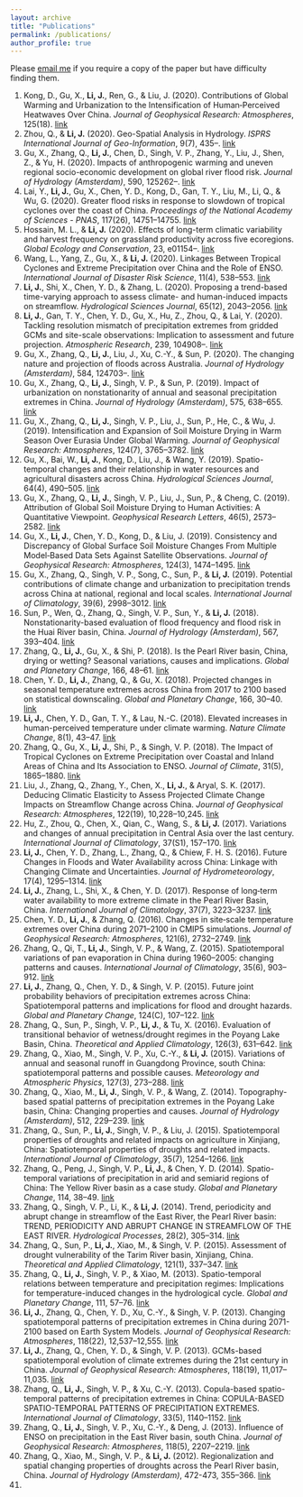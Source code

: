 ```yaml
---
layout: archive
title: "Publications"
permalink: /publications/
author_profile: true
---
```


Please [email me](mailto:jianfengli@hkbu.edu.hk) if you require a copy of the paper but have difficulty finding them. 

1. Kong, D., Gu, X., **Li, J.**, Ren, G., & Liu, J. (2020). Contributions of Global Warming and Urbanization to the Intensification of Human‐Perceived Heatwaves Over China. *Journal of Geophysical Research: Atmospheres*, 125(18). [link](https://doi.org/10.1029/2019JD032175)
2. Zhou, Q., & **Li, J.** (2020). Geo-Spatial Analysis in Hydrology. *ISPRS International Journal of Geo-Information*, 9(7), 435–. [link](https://doi.org/10.3390/ijgi9070435)
3. Gu, X., Zhang, Q., **Li, J.**, Chen, D., Singh, V. P., Zhang, Y., Liu, J., Shen, Z., & Yu, H. (2020). Impacts of anthropogenic warming and uneven regional socio-economic development on global river flood risk. *Journal of Hydrology (Amsterdam)*, 590, 125262–. [link](https://doi.org/10.1016/j.jhydrol.2020.125262)
4. Lai, Y., **Li, J.**, Gu, X., Chen, Y. D., Kong, D., Gan, T. Y., Liu, M., Li, Q., & Wu, G. (2020). Greater flood risks in response to slowdown of tropical cyclones over the coast of China. *Proceedings of the National Academy of Sciences - PNAS*, 117(26), 14751–14755. [link](https://doi.org/10.1073/pnas.1918987117)
5. Hossain, M. L., & **Li, J.** (2020). Effects of long-term climatic variability and harvest frequency on grassland productivity across five ecoregions. *Global Ecology and Conservation*, 23, e01154–. [link](https://doi.org/10.1016/j.gecco.2020.e01154)
6. Wang, L., Yang, Z., Gu, X., & **Li, J.** (2020). Linkages Between Tropical Cyclones and Extreme Precipitation over China and the Role of ENSO. *International Journal of Disaster Risk Science*, 11(4), 538–553. [link](https://doi.org/10.1007/s13753-020-00285-8)
7. **Li, J.**, Shi, X., Chen, Y. D., & Zhang, L. (2020). Proposing a trend-based time-varying approach to assess climate- and human-induced impacts on streamflow. *Hydrological Sciences Journal*, 65(12), 2043–2056. [link](https://doi.org/10.1080/02626667.2020.1785625)
8. **Li, J.**, Gan, T. Y., Chen, Y. D., Gu, X., Hu, Z., Zhou, Q., & Lai, Y. (2020). Tackling resolution mismatch of precipitation extremes from gridded GCMs and site-scale observations: Implication to assessment and future projection. *Atmospheric Research*, 239, 104908–. [link](https://doi.org/10.1016/j.atmosres.2020.104908)
9. Gu, X., Zhang, Q., **Li, J.**, Liu, J., Xu, C.-Y., & Sun, P. (2020). The changing nature and projection of floods across Australia. *Journal of Hydrology (Amsterdam)*, 584, 124703–. [link](https://doi.org/10.1016/j.jhydrol.2020.124703)
10. Gu, X., Zhang, Q., **Li, J.**, Singh, V. P., & Sun, P. (2019). Impact of urbanization on nonstationarity of annual and seasonal precipitation extremes in China. *Journal of Hydrology (Amsterdam)*, 575, 638–655. [link](https://doi.org/10.1016/j.jhydrol.2019.05.070)
11. Gu, X., Zhang, Q., **Li, J.**, Singh, V. P., Liu, J., Sun, P., He, C., & Wu, J. (2019). Intensification and Expansion of Soil Moisture Drying in Warm Season Over Eurasia Under Global Warming. *Journal of Geophysical Research: Atmospheres*, 124(7), 3765–3782. [link](https://doi.org/10.1029/2018JD029776)
12. Gu, X., Bai, W., **Li, J.**, Kong, D., Liu, J., & Wang, Y. (2019). Spatio-temporal changes and their relationship in water resources and agricultural disasters across China. *Hydrological Sciences Journal*, 64(4), 490–505. [link](https://doi.org/10.1080/02626667.2019.1587170)
13. Gu, X., Zhang, Q., **Li, J.**, Singh, V. P., Liu, J., Sun, P., & Cheng, C. (2019). Attribution of Global Soil Moisture Drying to Human Activities: A Quantitative Viewpoint. *Geophysical Research Letters*, 46(5), 2573–2582. [link](https://doi.org/10.1029/2018GL080768)
14. Gu, X., **Li, J.**, Chen, Y. D., Kong, D., & Liu, J. (2019). Consistency and Discrepancy of Global Surface Soil Moisture Changes From Multiple Model‐Based Data Sets Against Satellite Observations. *Journal of Geophysical Research: Atmospheres*, 124(3), 1474–1495. [link](https://doi.org/10.1029/2018JD029304)
15. Gu, X., Zhang, Q., Singh, V. P., Song, C., Sun, P., & **Li, J.** (2019). Potential contributions of climate change and urbanization to precipitation trends across China at national, regional and local scales. *International Journal of Climatology*, 39(6), 2998–3012. [link](https://doi.org/10.1002/joc.5997)
16. Sun, P., Wen, Q., Zhang, Q., Singh, V. P., Sun, Y., & **Li, J.** (2018). Nonstationarity-based evaluation of flood frequency and flood risk in the Huai River basin, China. *Journal of Hydrology (Amsterdam)*, 567, 393–404. [link](https://doi.org/10.1016/j.jhydrol.2018.10.031)
17. Zhang, Q., **Li, J.**, Gu, X., & Shi, P. (2018). Is the Pearl River basin, China, drying or wetting? Seasonal variations, causes and implications. *Global and Planetary Change*, 166, 48–61. [link](https://doi.org/10.1016/j.gloplacha.2018.04.005)
18. Chen, Y. D., **Li, J.**, Zhang, Q., & Gu, X. (2018). Projected changes in seasonal temperature extremes across China from 2017 to 2100 based on statistical downscaling. *Global and Planetary Change*, 166, 30–40. [link](https://doi.org/10.1016/j.gloplacha.2018.04.002)
19. **Li, J.**, Chen, Y. D., Gan, T. Y., & Lau, N.-C. (2018). Elevated increases in human-perceived temperature under climate warming. *Nature Climate Change*, 8(1), 43–47. [link](https://doi.org/10.1038/s41558-017-0036-2)
20. Zhang, Q., Gu, X., **Li, J.**, Shi, P., & Singh, V. P. (2018). The Impact of Tropical Cyclones on Extreme Precipitation over Coastal and Inland Areas of China and Its Association to ENSO. *Journal of Climate*, 31(5), 1865–1880. [link](https://doi.org/10.1175/JCLI-D-17-0474.1)
21. Liu, J., Zhang, Q., Zhang, Y., Chen, X., **Li, J.**, & Aryal, S. K. (2017). Deducing Climatic Elasticity to Assess Projected Climate Change Impacts on Streamflow Change across China. *Journal of Geophysical Research: Atmospheres*, 122(19), 10,228–10,245. [link](https://doi.org/10.1002/2017JD026701)
22. Hu, Z., Zhou, Q., Chen, X., Qian, C., Wang, S., & **Li, J.** (2017). Variations and changes of annual precipitation in Central Asia over the last century. *International Journal of Climatology*, 37(S1), 157–170. [link](https://doi.org/10.1002/joc.4988)
23. **Li, J.**, Chen, Y. D., Zhang, L., Zhang, Q., & Chiew, F. H. S. (2016). Future Changes in Floods and Water Availability across China: Linkage with Changing Climate and Uncertainties. *Journal of Hydrometeorology*, 17(4), 1295–1314. [link](https://doi.org/10.1175/JHM-D-15-0074.1)
24. **Li, J.**, Zhang, L., Shi, X., & Chen, Y. D. (2017). Response of long‐term water availability to more extreme climate in the Pearl River Basin, China. *International Journal of Climatology*, 37(7), 3223–3237. [link](https://doi.org/10.1002/joc.4910)
25. Chen, Y. D., **Li, J.**, & Zhang, Q. (2016). Changes in site‐scale temperature extremes over China during 2071–2100 in CMIP5 simulations. *Journal of Geophysical Research: Atmospheres*, 121(6), 2732–2749. [link](https://doi.org/10.1002/2015JD024287)
26. Zhang, Q., Qi, T., **Li, J.**, Singh, V. P., & Wang, Z. (2015). Spatiotemporal variations of pan evaporation in China during 1960–2005: changing patterns and causes. *International Journal of Climatology*, 35(6), 903–912. [link](https://doi.org/10.1002/joc.4025)
27. **Li, J.**, Zhang, Q., Chen, Y. D., & Singh, V. P. (2015). Future joint probability behaviors of precipitation extremes across China: Spatiotemporal patterns and implications for flood and drought hazards. *Global and Planetary Change*, 124(C), 107–122. [link](https://doi.org/10.1016/j.gloplacha.2014.11.012)
28. Zhang, Q., Sun, P., Singh, V. P., **Li, J.**, & Tu, X. (2016). Evaluation of transitional behavior of wetness/drought regimes in the Poyang Lake Basin, China. *Theoretical and Applied Climatology*, 126(3), 631–642. [link](https://doi.org/10.1007/s00704-015-1593-9)
29. Zhang, Q., Xiao, M., Singh, V. P., Xu, C.-Y., & **Li, J.** (2015). Variations of annual and seasonal runoff in Guangdong Province, south China: spatiotemporal patterns and possible causes. *Meteorology and Atmospheric Physics*, 127(3), 273–288. [link](https://doi.org/10.1007/s00703-014-0360-2)
30. Zhang, Q., Xiao, M., **Li, J.**, Singh, V. P., & Wang, Z. (2014). Topography-based spatial patterns of precipitation extremes in the Poyang Lake basin, China: Changing properties and causes. *Journal of Hydrology (Amsterdam)*, 512, 229–239. [link](https://doi.org/10.1016/j.jhydrol.2014.03.010)
31. Zhang, Q., Sun, P., **Li, J.**, Singh, V. P., & Liu, J. (2015). Spatiotemporal properties of droughts and related impacts on agriculture in Xinjiang, China: Spatiotemporal properties of droughts and related impacts. *International Journal of Climatology*, 35(7), 1254–1266. [link](https://doi.org/10.1002/joc.4052)
32. Zhang, Q., Peng, J., Singh, V. P., **Li, J.**, & Chen, Y. D. (2014). Spatio-temporal variations of precipitation in arid and semiarid regions of China: The Yellow River basin as a case study. *Global and Planetary Change*, 114, 38–49. [link](https://doi.org/10.1016/j.gloplacha.2014.01.005)
33. Zhang, Q., Singh, V. P., Li, K., & **Li, J.** (2014). Trend, periodicity and abrupt change in streamflow of the East River, the Pearl River basin: TREND, PERIODICITY AND ABRUPT CHANGE IN STREAMFLOW OF THE EAST RIVER. *Hydrological Processes*, 28(2), 305–314. [link](https://doi.org/10.1002/hyp.9576)
34. Zhang, Q., Sun, P., **Li, J.**, Xiao, M., & Singh, V. P. (2015). Assessment of drought vulnerability of the Tarim River basin, Xinjiang, China. *Theoretical and Applied Climatology*, 121(1), 337–347. [link](https://doi.org/10.1007/s00704-014-1234-8)
35. Zhang, Q., **Li, J.**, Singh, V. P., & Xiao, M. (2013). Spatio-temporal relations between temperature and precipitation regimes: Implications for temperature-induced changes in the hydrological cycle. *Global and Planetary Change*, 111, 57–76. [link](https://doi.org/10.1016/j.gloplacha.2013.08.012)
36. **Li, J.**, Zhang, Q., Chen, Y. D., Xu, C.-Y., & Singh, V. P. (2013). Changing spatiotemporal patterns of precipitation extremes in China during 2071-2100 based on Earth System Models. *Journal of Geophysical Research: Atmospheres*, 118(22), 12,537–12,555. [link](https://doi.org/10.1002/2013JD020300)
37. **Li, J.**, Zhang, Q., Chen, Y. D., & Singh, V. P. (2013). GCMs-based spatiotemporal evolution of climate extremes during the 21st century in China. *Journal of Geophysical Research: Atmospheres*, 118(19), 11,017–11,035. [link](https://doi.org/10.1002/jgrd.50851)
38. Zhang, Q., **Li, J.**, Singh, V. P., & Xu, C.-Y. (2013). Copula-based spatio-temporal patterns of precipitation extremes in China: COPULA-BASED SPATIO-TEMPORAL PATTERNS OF PRECIPITATION EXTREMES. *International Journal of Climatology*, 33(5), 1140–1152. [link](https://doi.org/10.1002/joc.3499)
39. Zhang, Q., **Li, J.**, Singh, V. P., Xu, C.-Y., & Deng, J. (2013). Influence of ENSO on precipitation in the East River basin, south China. *Journal of Geophysical Research: Atmospheres*, 118(5), 2207–2219. [link](https://doi.org/10.1002/jgrd.50279)
40. Zhang, Q., Xiao, M., Singh, V. P., & **Li, J.** (2012). Regionalization and spatial changing properties of droughts across the Pearl River basin, China. *Journal of Hydrology (Amsterdam)*, 472-473, 355–366. [link](https://doi.org/10.1016/j.jhydrol.2012.09.054)
41. 

